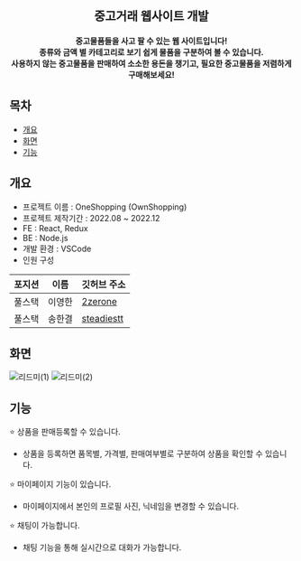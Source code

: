 <h2 align="center"> 중고거래 웹사이트 개발 </h2>

<h4 align="center"> 중고물품들을 사고 팔 수 있는 웹 사이트입니다! <br/> 종류와 금액 별 카테고리로 보기 쉽게 물품을 구분하여 볼 수 있습니다. <br/> 사용하지 않는 중고물품을 판매하여 소소한 용돈을 챙기고, 필요한 중고물품을 저렴하게 구매해보세요! </h4>

## 목차
  - [개요](#개요)
  - [화면](#화면)
  - [기능](#기능)

## 개요
- 프로젝트 이름 : OneShopping (OwnShopping)
- 프로젝트 제작기간 : 2022.08 ~ 2022.12
- FE : React, Redux
- BE : Node.js
- 개발 환경 : VSCode
- 인원 구성

|포지션|이름|깃허브 주소|
|------|---|---|
|풀스택|이영한|[2zerone](https://github.com/2zerone)|
|풀스택|송한결|[steadiestt](https://github.com/steadiestt)|

## 화면
![리드미(1)](https://github.com/younghangyul/OneShopping/assets/83628242/ba50542f-a5a5-4e4e-9e38-690a0c533ea6)
![리드미(2)](https://github.com/younghangyul/OneShopping/assets/83628242/e2076c13-ee5b-4947-bf02-d6645b205613)


## 기능
⭐ 상품을 판매등록할 수 있습니다.
- 상품을 등록하면 품목별, 가격별, 판매여부별로 구분하여 상품을 확인할 수 있습니다.

⭐ 마이페이지 기능이 있습니다.
- 마이페이지에서 본인의 프로필 사진, 닉네임을 변경할 수 있습니다.

⭐ 채팅이 가능합니다.
- 채팅 기능을 통해 실시간으로 대화가 가능합니다.
